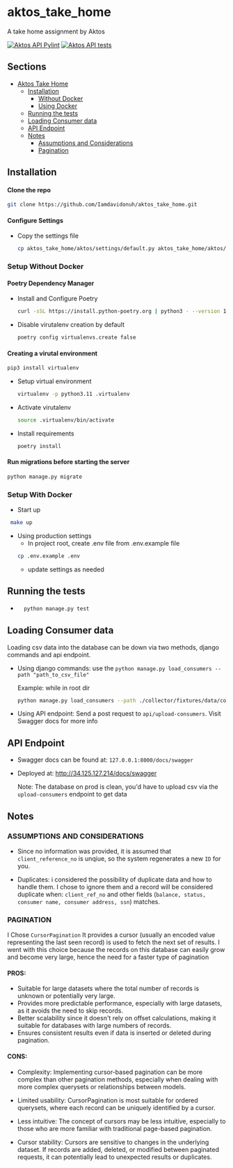 # aktos_take_home
A take home assignment by Aktos


[![Aktos API Pylint](https://github.com/Iamdavidonuh/aktos_take_home/actions/workflows/pylint.yaml/badge.svg)](https://github.com/Iamdavidonuh/aktos_take_home/actions/workflows/pylint.yaml)
[![Aktos API tests](https://github.com/Iamdavidonuh/aktos_take_home/actions/workflows/test.yaml/badge.svg)](https://github.com/Iamdavidonuh/aktos_take_home/actions/workflows/test.yaml)

## Sections
- [Aktos Take Home](#aktos_take_home)
  - [Installation](#installation)
    - [Without Docker](#setup-without-docker)
    - [Using Docker](#setup-with-docker)
  - [Running the tests](#running-the-tests)
  - [Loading Consumer data](#loading-consumer-data)
  - [API Endpoint](#api)
  - [Notes](#notes)
    - [Assumptions and Considerations](#assumptions-and-cosiderations)
    - [Pagination](#pagination)



## Installation

#### Clone the repo


```bash
git clone https://github.com/Iamdavidonuh/aktos_take_home.git
```
#### Configure Settings

- Copy the settings file

    ```bash
    cp aktos_take_home/aktos/settings/default.py aktos_take_home/aktos/settings/local_settings.py
    ```

    

### Setup Without Docker

#### Poetry Dependency Manager
* Install and Configure Poetry
    ```bash
    curl -sSL https://install.python-poetry.org | python3 - --version 1.7.0
    ```
* Disable virutalenv creation by default
    ```bash
    poetry config virtualenvs.create false 
    ```

#### Creating a virutal environment

```bash
pip3 install virtualenv
```

- Setup virtual environment

    ```bash
    virtualenv -p python3.11 .virtualenv
    ```

- Activate virutalenv

    ```bash
    source .virtualenv/bin/activate
    ```

- Install requirements

    ```bash
    poetry install
    ```
#### Run migrations before starting the server

```python
python manage.py migrate
```


### Setup With Docker

- Start up 
```bash
 make up
```

- Using production settings
    - In project root, create .env file from .env.example file
    ```bash
    cp .env.example .env
    ```
    - update settings as needed


## Running the tests
- ```bash
    python manage.py test
    ```

## Loading Consumer data
Loading csv data into the database can be down via two methods, django commands and api endpoint.
- Using django commands: use the `python manage.py load_consumers --path "path_to_csv_file"`

    Example: while in root dir
    
    ```bash
    python manage.py load_consumers --path ./collector/fixtures/data/consumers_balances.csv
    ```

- Using API endpoint: Send a post request to `api/upload-consumers`. Visit Swagger docs for more info

## API Endpoint
- Swagger docs can be found at: `127.0.0.1:8000/docs/swagger`
- Deployed at: http://34.125.127.214/docs/swagger 
    
    Note: The database on prod is clean, you'd have to upload csv via the `upload-consumers` endpoint to get data

## Notes

### ASSUMPTIONS AND CONSIDERATIONS
- Since no information was provided, it is assumed that `client_reference_no` is unqiue, so the system regenerates a new `ID` for you.

- Duplicates: i considered the possibility of duplicate data and how to handle them. I chose to ignore them and a record will be considered duplicate when:  `client_ref_no` and other fields (`balance, status, consumer name, consumer address, ssn`) matches.

### PAGINATION
I Chose `CursorPagination`
It provides a cursor (usually an encoded value representing the last seen record) is used to fetch the next set of results. I went with this choice because the records on this database can easily grow and become very large, hence the need for a faster type of pagination


#### PROS:
- Suitable for large datasets where the total number of records is unknown or potentially very large.
- Provides more predictable performance, especially with large datasets, as it avoids the need to skip records.
- Better scalability since it doesn't rely on offset calculations, making it suitable for databases with large numbers of records.
- Ensures consistent results even if data is inserted or deleted during pagination.

#### CONS:
- Complexity: Implementing cursor-based pagination can be more complex than other pagination methods, especially when dealing with more complex querysets or relationships between models.

- Limited usability: CursorPagination is most suitable for ordered querysets, where each record can be uniquely identified by a cursor.

- Less intuitive: The concept of cursors may be less intuitive, especially to those who are more familiar with traditional page-based pagination.

- Cursor stability: Cursors are sensitive to changes in the underlying dataset. If records are added, deleted, or modified between paginated requests, it can potentially lead to unexpected results or duplicates.